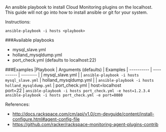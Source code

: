 An ansible playbook to install Cloud Monitoring plugins on the localhost.   This guide will not go into how to install ansible or git for your system.

Instructions:

```ansible-playbook -i hosts <playbook>```

###Available playbooks 
- mysql_slave.yml
- holland_mysqldump.yml
- port_check.yml (defaults to localhost:22)

###Examples
|Playbook | Arguments (defaults) | Examples
| ---------- | ---------- | -------- |
| mysql_slave.yml | | `ansible-playbook -i hosts mysql_slave.yml`
| holland_mysqldump.yml | | `ansible-playbook -i hosts holland_mysqldump.yml`
| port_check.yml | host=localhost <br> port=22 | `ansible-playbook -i hosts port_check.yml -e host=1.2.3.4` <br> `ansible-playbook -i hosts port_check.yml -e port=8080`

References:
- http://docs.rackspace.com/cm/api/v1.0/cm-devguide/content/install-configure.html#agent-config-file
- https://github.com/racker/rackspace-monitoring-agent-plugins-contrib
